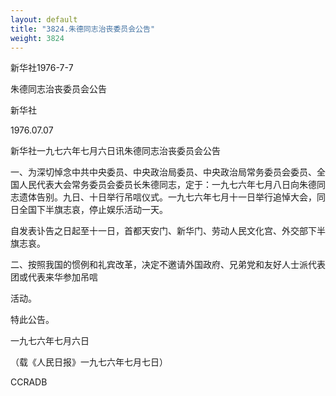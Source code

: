 ```yaml
---
layout: default
title: "3824.朱德同志治丧委员会公告"
weight: 3824
---
```


新华社1976-7-7

朱德同志治丧委员会公告

新华社

1976.07.07

新华社一九七六年七月六日讯朱德同志治丧委员会公告

一、为深切悼念中共中央委员、中央政治局委员、中央政治局常务委员会委员、全国人民代表大会常务委员会委员长朱德同志，定于：一九七六年七月八日向朱德同志遗体告别。九日、十日举行吊唁仪式。一九七六年七月十一日举行追悼大会，同日全国下半旗志哀，停止娱乐活动一天。

自发表讣告之日起至十一日，首都天安门、新华门、劳动人民文化宫、外交部下半旗志哀。

二、按照我国的惯例和礼宾改革，决定不邀请外国政府、兄弟党和友好人士派代表团或代表来华参加吊唁

活动。

特此公告。

一九七六年七月六日

（载《人民日报》一九七六年七月七日）

CCRADB

